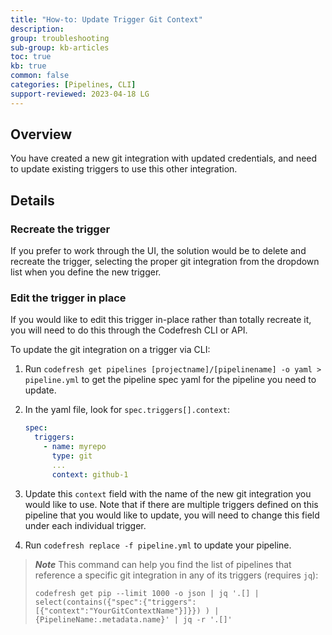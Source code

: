 ```yaml
---
title: "How-to: Update Trigger Git Context"
description: 
group: troubleshooting
sub-group: kb-articles
toc: true
kb: true
common: false
categories: [Pipelines, CLI]
support-reviewed: 2023-04-18 LG
---
```


## Overview

You have created a new git integration with updated credentials, and need to update existing triggers to use this other integration.

## Details

### Recreate the trigger

If you prefer to work through the UI, the solution would be to delete and recreate the trigger, selecting the proper git integration from the dropdown list when you define the new trigger.

### Edit the trigger in place

If you would like to edit this trigger in-place rather than totally recreate it, you will need to do this through the Codefresh CLI or API.

To update the git integration on a trigger via CLI:

1. Run `codefresh get pipelines [projectname]/[pipelinename] -o yaml > pipeline.yml` to get the pipeline spec yaml for the pipeline you need to update.
2. In the yaml file, look for `spec.triggers[].context`:
  
    ```yaml
    spec:
      triggers:
        - name: myrepo
          type: git
          ...
          context: github-1
    ```

3. Update this `context` field with the name of the new git integration you would like to use. Note that if there are multiple triggers defined on this pipeline that you would like to update, you will need to change this field under each individual trigger.
4. Run `codefresh replace -f pipeline.yml` to update your pipeline.

>**_Note_** This command can help you find the list of pipelines that reference a specific git integration in any of its triggers (requires `jq`):
>
>`codefresh get pip --limit 1000 -o json | jq '.[] | select(contains({"spec":{"triggers":[{"context":"YourGitContextName"}]}}) ) | {PipelineName:.metadata.name}' | jq -r '.[]'`
